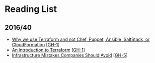 # Reading List

## 2016/40

- [Why we use Terraform and not Chef, Puppet, Ansible, SaltStack, or CloudFormation](https://blog.gruntwork.io/why-we-use-terraform-and-not-chef-puppet-ansible-saltstack-or-cloudformation-7989dad2865c) [[GH-1](../../issues/1)]
- [An introduction to Terraform](https://blog.gruntwork.io/an-introduction-to-terraform-f17df9c6d180) [[GH-1](../../issues/1)]
- [Infrastructure Mistakes Companies Should Avoid](http://firstround.com/review/the-three-infrastructure-mistakes-your-company-must-not-make/) [[GH-5](../../issues/5)]
